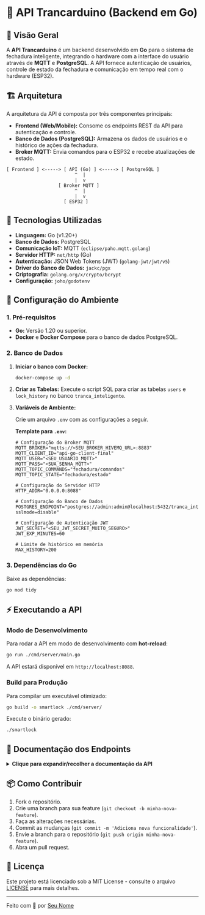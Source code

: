 
# 🚪 API Trancarduino (Backend em Go)

## 📖 Visão Geral

A **API Trancarduino** é um backend desenvolvido em **Go** para o sistema de fechadura inteligente, integrando o hardware com a interface do usuário através de **MQTT** e **PostgreSQL**. A API fornece autenticação de usuários, controle de estado da fechadura e comunicação em tempo real com o hardware (ESP32).

## 🏗️ Arquitetura

A arquitetura da API é composta por três componentes principais:

- **Frontend (Web/Mobile):** Consome os endpoints REST da API para autenticação e controle.
- **Banco de Dados (PostgreSQL):** Armazena os dados de usuários e o histórico de ações da fechadura.
- **Broker MQTT:** Envia comandos para o ESP32 e recebe atualizações de estado.

```plaintext
[ Frontend ] <-----> [ API (Go) ] <-----> [ PostgreSQL ]
                         ^  |
                         |  v
                   [ Broker MQTT ]
                         ^  |
                         |  v
                     [ ESP32 ]
```

## 🚀 Tecnologias Utilizadas

- **Linguagem:** Go (v1.20+)
- **Banco de Dados:** PostgreSQL
- **Comunicação IoT:** MQTT (`eclipse/paho.mqtt.golang`)
- **Servidor HTTP:** `net/http` (Go)
- **Autenticação:** JSON Web Tokens (JWT) (`golang-jwt/jwt/v5`)
- **Driver do Banco de Dados:** `jackc/pgx`
- **Criptografia:** `golang.org/x/crypto/bcrypt`
- **Configuração:** `joho/godotenv`

## 🔧 Configuração do Ambiente

### 1. Pré-requisitos

- **Go:** Versão 1.20 ou superior.
- **Docker** e **Docker Compose** para o banco de dados PostgreSQL.

### 2. Banco de Dados

1. **Iniciar o banco com Docker:**

    ```bash
    docker-compose up -d
    ```

2. **Criar as Tabelas:** Execute o script SQL para criar as tabelas `users` e `lock_history` no banco `tranca_inteligente`.

3. **Variáveis de Ambiente:**

    Crie um arquivo `.env` com as configurações a seguir.

    **Template para `.env`:**

    ```env
    # Configuração do Broker MQTT
    MQTT_BROKER="mqtts://<SEU_BROKER_HIVEMQ_URL>:8883"
    MQTT_CLIENT_ID="api-go-client-final"
    MQTT_USER="<SEU_USUARIO_MQTT>"
    MQTT_PASS="<SUA_SENHA_MQTT>"
    MQTT_TOPIC_COMMANDS="fechadura/comandos"
    MQTT_TOPIC_STATE="fechadura/estado"

    # Configuração do Servidor HTTP
    HTTP_ADDR="0.0.0.0:8088"

    # Configuração do Banco de Dados
    POSTGRES_ENDPOINT="postgres://admin:admin@localhost:5432/tranca_inteligente?sslmode=disable"

    # Configuração de Autenticação JWT
    JWT_SECRET="<SEU_JWT_SECRET_MUITO_SEGURO>"
    JWT_EXP_MINUTES=60

    # Limite de histórico em memória
    MAX_HISTORY=200
    ```

### 3. Dependências do Go

Baixe as dependências:

```bash
go mod tidy
```

## ⚡ Executando a API

### Modo de Desenvolvimento

Para rodar a API em modo de desenvolvimento com **hot-reload**:

```bash
go run ./cmd/server/main.go
```

A API estará disponível em `http://localhost:8088`.

### Build para Produção

Para compilar um executável otimizado:

```bash
go build -o smartlock ./cmd/server/
```

Execute o binário gerado:

```bash
./smartlock
```

## 🔑 Documentação dos Endpoints

<details>
<summary><strong>Clique para expandir/recolher a documentação da API</strong></summary>

### Autenticação

#### `POST /login`

Autentica um usuário e retorna um token JWT.

  - **Corpo da Requisição (`application/json`)**
    ```json
    {
      "email": "user@exemple.com",
      "password": "password"
    }
    ```

  - **Resposta de Sucesso (`200 OK`)**
    ```json
    {
        "success": true,
        "token": "eyJhbGciOiJIUzI1NiIsInR5cCI6IkpXVCJ9...",
        "user": {
            "id": "c2a8f8e2-4b1a-4b8f-8c1e-7d9a1b3c4d5e",
            "email": "user@exemple.com",
            "name": "Nome do Usuário"
        }
    }
    ```

-----

### Rotas Protegidas (Exigem `Authorization: Bearer <token>`)

#### `GET /status`

Retorna o estado atual da fechadura. Suporta **long-polling**.

  - **Parâmetros de Query (Opcionais):**
    - `since` (RFC3339 timestamp): Para long-polling.
    - `timeout` (duração, ex: `25s`): Timeout do long-polling.

  - **Resposta de Sucesso (`200 OK`)**
    ```json
    {
        "isLocked": false,
        "isConnected": true,
        "lastUpdate": "2025-09-27T02:35:51Z"
    }
    ```

  - **Resposta com Timeout (`204 No Content`)**: Caso o long-poll expirar sem atualizações.

#### `POST /toggle`

Envia um comando para alternar o estado da fechadura.

  - **Corpo da Requisição:** Vazio.

  - **Resposta de Sucesso (`200 OK`)**
    ```json
    {
        "success": true,
        "isLocked": true
    }
    ```

</details>

## 📦 Como Contribuir

1. Fork o repositório.
2. Crie uma branch para sua feature (`git checkout -b minha-nova-feature`).
3. Faça as alterações necessárias.
4. Commit as mudanças (`git commit -m 'Adiciona nova funcionalidade'`).
5. Envie a branch para o repositório (`git push origin minha-nova-feature`).
6. Abra um pull request.

## 📄 Licença

Este projeto está licenciado sob a MIT License - consulte o arquivo [LICENSE](LICENSE) para mais detalhes.

---

Feito com 💙 por [Seu Nome](https://seunome.com)
